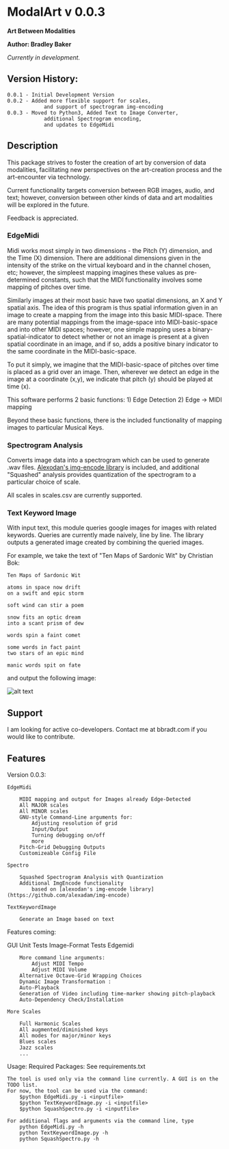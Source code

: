 # ModalArt v 0.0.3
**Art Between Modalities**

**Author: Bradley Baker**

*Currently in development.*

## Version History:
	0.0.1 - Initial Development Version
	0.0.2 - Added more flexible support for scales, 
            	and support of spectrogram img-encoding
	0.0.3 - Moved to Python3, Added Text to Image Converter, 
            	additional Spectrogram encoding, 
            	and updates to EdgeMidi

## Description

This package strives to foster the creation of art by conversion
of data modalities, facilitating new perspectives on the art-creation
process and the art-encounter via technology.

Current functionality targets conversion between RGB images, audio, and text;
however, conversion between other kinds of data and art modalities will
be explored in the future.

Feedback is appreciated. 

### EdgeMidi

Midi works most simply in two dimensions - the Pitch (Y) dimension, and the Time (X) dimension. There are additional 
dimensions given in the intensity of the strike on the virtual keyboard and in the channel chosen, etc; however, the simpleest
mapping imagines these values as pre-determined constants, such that the MIDI functionality involves some mapping of 
pitches over time. 

Similarly images at their most basic have two spatial dimensions, an X and Y spatial axis. The idea of this program is 
thus spatial information given in an image to create a mapping from the image into this basic MIDI-space. There are 
many potential mappings from the image-space into MIDI-basic-space and into other MIDI spaces; however, one simple 
mapping uses a binary-spatial-indicator to detect whether or not an image is present at a given spatial coordinate in an 
image, and if so, adds a positive binary indicator to the same coordinate in the MIDI-basic-space. 

To put it simply, we imagine that the MIDI-basic-space of pitches over time is placed as a grid over an image. Then, wherever
we detect an edge in the image at a coordinate (x,y), we indicate that pitch (y) should be played at time (x). 

This software performs 2 basic functions:
	1) Edge Detection
	2) Edge -> MIDI mapping 
	
Beyond these basic functions, there is the included functionality of mapping images to particular Musical Keys.

### Spectrogram Analysis

Converts image data into a spectrogram which can be used to generate .wav files.
[Alexodan's img-encode library](https://github.com/alexadam/img-encode) is included,
and additional "Squashed" analysis provides quantization of the spectrogram
to a particular choice of scale.

All scales in scales.csv are currently supported.

### Text Keyword Image

With input text, this module queries google images for images with related keywords.
Queries are currently made naively, line by line.
The library outputs a generated image created by combining the queried images.

For example, we take the text of "Ten Maps of Sardonic Wit" by Christian Bok:

    Ten Maps of Sardonic Wit

    atoms in space now drift
    on a swift and epic storm
    
    soft wind can stir a poem
    
    snow fits an optic dream
    into a scant prism of dew
    
    words spin a faint comet
    
    some words in fact paint
    two stars of an epic mind
    
    manic words spit on fate

and output the following image:

![alt text](https://raw.githubusercontent.com/bbradt/ModalArt/master/ModalArt/output/example/example.png)

## Support

I am looking for active co-developers. 
Contact me at bbradt.com if you would like to contribute.



## Features

Version 0.0.3:

    EdgeMidi

		MIDI mapping and output for Images already Edge-Detected
		All MAJOR scales
		All MINOR scales
		GNU-style Command-Line arguments for: 
			Adjusting resolution of grid
			Input/Output
			Turning debugging on/off
			more 
		Pitch-Grid Debugging Outputs
		Customizeable Config File

	Spectro

    	Squashed Spectrogram Analysis with Quantization
    	Additional ImgEncode functionality
    		based on [alexodan's img-encode library](https://github.com/alexadam/img-encode)

    TextKeywordImage

        Generate an Image based on text

Features coming:

   GUI
	Unit Tests
	Image-Format Tests
	Edgemidi
	
    	More command line arguments:
    		Adjust MIDI Tempo
    		Adjust MIDI Volume
    	Alternative Octave-Grid Wrapping Choices
    	Dynamic Image Transformation : 
    	Auto-Playback
    	Generation of Video including time-marker showing pitch-playback 
    	Auto-Dependency Check/Installation

	More Scales

		Full Harmonic Scales
		All augmented/diminished keys
		All modes for major/minor keys
		Blues scales
		Jazz scales 
		...
	
Usage: 
	Required Packages:
		See requirements.txt

	The tool is used only via the command line currently. A GUI is on the TODO list.
	For now, the tool can be used via the command:
		$python EdgeMidi.py -i <inputfile> 
		$python TextKeywordImage.py -i <inputfile>
		$python SquashSpectro.py -i <inputfile>
	
	For additional flags and arguments via the command line, type 
		python EdgeMidi.py -h 
		python TextKeywordImage.py -h
		python SquashSpectro.py -h
